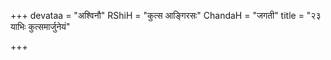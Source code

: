 +++
devataa = "अश्विनौ"
RShiH = "कुत्स आङ्गिरसः"
ChandaH = "जगती"
title = "२३ याभिः कुत्समार्जुनेयं"

+++
